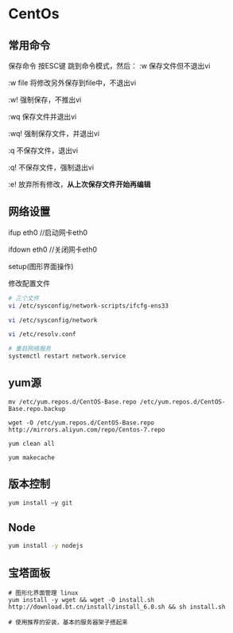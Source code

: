 # CentOs

## 常用命令

保存命令
按ESC键 跳到命令模式，然后：
:w   保存文件但不退出vi

:w file 将修改另外保存到file中，不退出vi

:w!   强制保存，不推出vi

:wq  保存文件并退出vi

:wq! 强制保存文件，并退出vi

:q 不保存文件，退出vi

:q! 不保存文件，强制退出vi

:e! 放弃所有修改，**从上次保存文件开始再编辑**

## 网络设置

ifup eth0   //启动网卡eth0

ifdown eth0 //关闭网卡eth0

setup(图形界面操作)

修改配置文件

```bash
# 三个文件
vi /etc/sysconfig/network-scripts/ifcfg-ens33

vi /etc/sysconfig/network

vi /etc/resolv.conf

# 重启网络服务
systemctl restart network.service
```

## yum源

```shell
mv /etc/yum.repos.d/CentOS-Base.repo /etc/yum.repos.d/CentOS-Base.repo.backup
 
wget -O /etc/yum.repos.d/CentOS-Base.repo http://mirrors.aliyun.com/repo/Centos-7.repo
 
yum clean all
 
yum makecache
```

## 版本控制

```bash
yum install –y git
```

## Node

```bash
yum install -y nodejs
```

## 宝塔面板

```shell
# 图形化界面管理 linux
yum install -y wget && wget -O install.sh http://download.bt.cn/install/install_6.0.sh && sh install.sh

# 使用推荐的安装，基本的服务器架子搭起来
```



